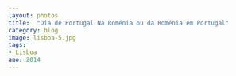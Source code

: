 ```yaml
---
layout: photos
title:  "Dia de Portugal Na Roménia ou da Roménia em Portugal"
category: blog
image: lisboa-5.jpg
tags:
- Lisboa
ano: 2014
---
```




